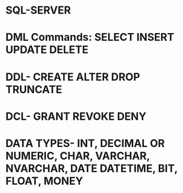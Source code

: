 # SQL-SERVER
# DML Commands: SELECT INSERT UPDATE DELETE
# DDL- CREATE ALTER DROP TRUNCATE
# DCL- GRANT REVOKE DENY

# DATA TYPES- INT, DECIMAL OR NUMERIC, CHAR, VARCHAR, NVARCHAR, DATE DATETIME, BIT, FLOAT, MONEY
